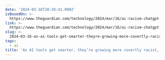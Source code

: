```yaml
---
date: '2024-03-16T20:38:41.000Z'
isBasedOn: >-
  https://www.theguardian.com/technology/2024/mar/16/ai-racism-chatgpt-gemini-bias
link: >-
  https://www.theguardian.com/technology/2024/mar/16/ai-racism-chatgpt-gemini-bias
slug: >-
  2024-03-16-as-ai-tools-get-smarter-theyre-growing-more-covertly-racist-experts-find
tags:
  - ai
title: 'As AI tools get smarter, they’re growing more covertly racist, experts find'
---
```


